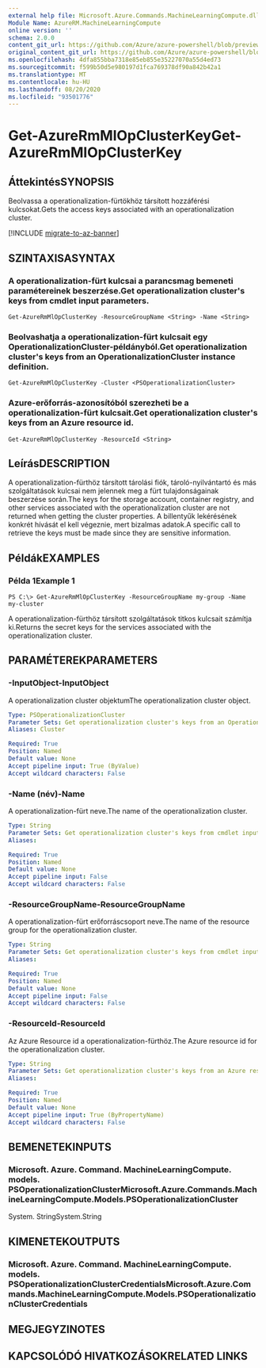 ```yaml
---
external help file: Microsoft.Azure.Commands.MachineLearningCompute.dll-Help.xml
Module Name: AzureRM.MachineLearningCompute
online version: ''
schema: 2.0.0
content_git_url: https://github.com/Azure/azure-powershell/blob/preview/src/ResourceManager/MachineLearningCompute/Commands.MachineLearningCompute/help/Get-AzureRmMlOpClusterKey.md
original_content_git_url: https://github.com/Azure/azure-powershell/blob/preview/src/ResourceManager/MachineLearningCompute/Commands.MachineLearningCompute/help/Get-AzureRmMlOpClusterKey.md
ms.openlocfilehash: 4dfa855bba7318e85eb855e35227070a55d4ed73
ms.sourcegitcommit: f599b50d5e980197d1fca769378df90a842b42a1
ms.translationtype: MT
ms.contentlocale: hu-HU
ms.lasthandoff: 08/20/2020
ms.locfileid: "93501776"
---
```

# <span data-ttu-id="c9430-101">Get-AzureRmMlOpClusterKey</span><span class="sxs-lookup"><span data-stu-id="c9430-101">Get-AzureRmMlOpClusterKey</span></span>

## <span data-ttu-id="c9430-102">Áttekintés</span><span class="sxs-lookup"><span data-stu-id="c9430-102">SYNOPSIS</span></span>
<span data-ttu-id="c9430-103">Beolvassa a operationalization-fürtökhöz társított hozzáférési kulcsokat.</span><span class="sxs-lookup"><span data-stu-id="c9430-103">Gets the access keys associated with an operationalization cluster.</span></span>

[!INCLUDE [migrate-to-az-banner](../../includes/migrate-to-az-banner.md)]

## <span data-ttu-id="c9430-104">SZINTAXISA</span><span class="sxs-lookup"><span data-stu-id="c9430-104">SYNTAX</span></span>

### <span data-ttu-id="c9430-105">A operationalization-fürt kulcsai a parancsmag bemeneti paramétereinek beszerzése.</span><span class="sxs-lookup"><span data-stu-id="c9430-105">Get operationalization cluster's keys from cmdlet input parameters.</span></span>
```
Get-AzureRmMlOpClusterKey -ResourceGroupName <String> -Name <String>
```

### <span data-ttu-id="c9430-106">Beolvashatja a operationalization-fürt kulcsait egy OperationalizationCluster-példányból.</span><span class="sxs-lookup"><span data-stu-id="c9430-106">Get operationalization cluster's keys from an OperationalizationCluster instance definition.</span></span>
```
Get-AzureRmMlOpClusterKey -Cluster <PSOperationalizationCluster>
```

### <span data-ttu-id="c9430-107">Azure-erőforrás-azonosítóból szerezheti be a operationalization-fürt kulcsait.</span><span class="sxs-lookup"><span data-stu-id="c9430-107">Get operationalization cluster's keys from an Azure resource id.</span></span>
```
Get-AzureRmMlOpClusterKey -ResourceId <String>
```

## <span data-ttu-id="c9430-108">Leírás</span><span class="sxs-lookup"><span data-stu-id="c9430-108">DESCRIPTION</span></span>
<span data-ttu-id="c9430-109">A operationalization-fürthöz társított tárolási fiók, tároló-nyilvántartó és más szolgáltatások kulcsai nem jelennek meg a fürt tulajdonságainak beszerzése során.</span><span class="sxs-lookup"><span data-stu-id="c9430-109">The keys for the storage account, container registry, and other services associated with the operationalization cluster are not returned when getting the cluster properties.</span></span> <span data-ttu-id="c9430-110">A billentyűk lekérésének konkrét hívását el kell végeznie, mert bizalmas adatok.</span><span class="sxs-lookup"><span data-stu-id="c9430-110">A specific call to retrieve the keys must be made since they are sensitive information.</span></span>

## <span data-ttu-id="c9430-111">Példák</span><span class="sxs-lookup"><span data-stu-id="c9430-111">EXAMPLES</span></span>

### <span data-ttu-id="c9430-112">Példa 1</span><span class="sxs-lookup"><span data-stu-id="c9430-112">Example 1</span></span>
```
PS C:\> Get-AzureRmMlOpClusterKey -ResourceGroupName my-group -Name my-cluster
```

<span data-ttu-id="c9430-113">A operationalization-fürthöz társított szolgáltatások titkos kulcsait számítja ki.</span><span class="sxs-lookup"><span data-stu-id="c9430-113">Returns the secret keys for the services associated with the operationalization cluster.</span></span>

## <span data-ttu-id="c9430-114">PARAMÉTEREK</span><span class="sxs-lookup"><span data-stu-id="c9430-114">PARAMETERS</span></span>

### <span data-ttu-id="c9430-115">-InputObject</span><span class="sxs-lookup"><span data-stu-id="c9430-115">-InputObject</span></span>
<span data-ttu-id="c9430-116">A operationalization cluster objektum</span><span class="sxs-lookup"><span data-stu-id="c9430-116">The operationalization cluster object.</span></span>

```yaml
Type: PSOperationalizationCluster
Parameter Sets: Get operationalization cluster's keys from an OperationalizationCluster instance definition.
Aliases: Cluster

Required: True
Position: Named
Default value: None
Accept pipeline input: True (ByValue)
Accept wildcard characters: False
```

### <span data-ttu-id="c9430-117">-Name (név)</span><span class="sxs-lookup"><span data-stu-id="c9430-117">-Name</span></span>
<span data-ttu-id="c9430-118">A operationalization-fürt neve.</span><span class="sxs-lookup"><span data-stu-id="c9430-118">The name of the operationalization cluster.</span></span>

```yaml
Type: String
Parameter Sets: Get operationalization cluster's keys from cmdlet input parameters.
Aliases: 

Required: True
Position: Named
Default value: None
Accept pipeline input: False
Accept wildcard characters: False
```

### <span data-ttu-id="c9430-119">-ResourceGroupName</span><span class="sxs-lookup"><span data-stu-id="c9430-119">-ResourceGroupName</span></span>
<span data-ttu-id="c9430-120">A operationalization-fürt erőforráscsoport neve.</span><span class="sxs-lookup"><span data-stu-id="c9430-120">The name of the resource group for the operationalization cluster.</span></span>

```yaml
Type: String
Parameter Sets: Get operationalization cluster's keys from cmdlet input parameters.
Aliases: 

Required: True
Position: Named
Default value: None
Accept pipeline input: False
Accept wildcard characters: False
```

### <span data-ttu-id="c9430-121">-ResourceId</span><span class="sxs-lookup"><span data-stu-id="c9430-121">-ResourceId</span></span>
<span data-ttu-id="c9430-122">Az Azure Resource id a operationalization-fürthöz.</span><span class="sxs-lookup"><span data-stu-id="c9430-122">The Azure resource id for the operationalization cluster.</span></span>

```yaml
Type: String
Parameter Sets: Get operationalization cluster's keys from an Azure resouce id.
Aliases: 

Required: True
Position: Named
Default value: None
Accept pipeline input: True (ByPropertyName)
Accept wildcard characters: False
```

## <span data-ttu-id="c9430-123">BEMENETEK</span><span class="sxs-lookup"><span data-stu-id="c9430-123">INPUTS</span></span>

### <span data-ttu-id="c9430-124">Microsoft. Azure. Command. MachineLearningCompute. models. PSOperationalizationCluster</span><span class="sxs-lookup"><span data-stu-id="c9430-124">Microsoft.Azure.Commands.MachineLearningCompute.Models.PSOperationalizationCluster</span></span>
<span data-ttu-id="c9430-125">System. String</span><span class="sxs-lookup"><span data-stu-id="c9430-125">System.String</span></span>


## <span data-ttu-id="c9430-126">KIMENETEK</span><span class="sxs-lookup"><span data-stu-id="c9430-126">OUTPUTS</span></span>

### <span data-ttu-id="c9430-127">Microsoft. Azure. Command. MachineLearningCompute. models. PSOperationalizationClusterCredentials</span><span class="sxs-lookup"><span data-stu-id="c9430-127">Microsoft.Azure.Commands.MachineLearningCompute.Models.PSOperationalizationClusterCredentials</span></span>


## <span data-ttu-id="c9430-128">MEGJEGYZI</span><span class="sxs-lookup"><span data-stu-id="c9430-128">NOTES</span></span>

## <span data-ttu-id="c9430-129">KAPCSOLÓDÓ HIVATKOZÁSOK</span><span class="sxs-lookup"><span data-stu-id="c9430-129">RELATED LINKS</span></span>


